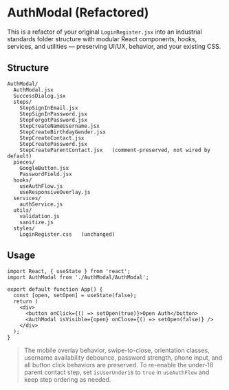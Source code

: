 # AuthModal (Refactored)

This is a refactor of your original `LoginRegister.jsx` into an industrial standards folder structure with modular React components, hooks, services, and utilities — preserving UI/UX, behavior, and your existing CSS.

## Structure

```
AuthModal/
  AuthModal.jsx
  SuccessDialog.jsx
  steps/
    StepSignInEmail.jsx
    StepSignInPassword.jsx
    StepForgotPassword.jsx
    StepCreateNameUsername.jsx
    StepCreateBirthdayGender.jsx
    StepCreateContact.jsx
    StepCreatePassword.jsx
    StepCreateParentContact.jsx   (comment-preserved, not wired by default)
  pieces/
    GoogleButton.jsx
    PasswordField.jsx
  hooks/
    useAuthFlow.js
    useResponsiveOverlay.js
  services/
    authService.js
  utils/
    validation.js
    sanitize.js
  styles/
    LoginRegister.css   (unchanged)
```

## Usage

```
import React, { useState } from 'react';
import AuthModal from './AuthModal/AuthModal';

export default function App() {
  const [open, setOpen] = useState(false);
  return (
    <div>
      <button onClick={() => setOpen(true)}>Open Auth</button>
      <AuthModal isVisible={open} onClose={() => setOpen(false)} />
    </div>
  );
}
```

> The mobile overlay behavior, swipe-to-close, orientation classes, username availability debounce, password strength, phone input, and all button click behaviors are preserved. To re-enable the under‑18 parent contact step, set `isUserUnder18` to `true` in `useAuthFlow` and keep step ordering as needed.
